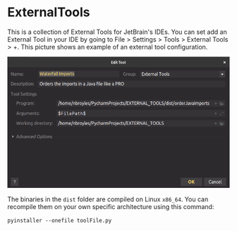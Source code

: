 # ExternalTools
This is a collection of External Tools for JetBrain's IDEs. You can set add an External Tool in your IDE by going to File > Settings > Tools > External Tools > +. This picture shows an example of an external tool configuration.

![Example external tool configuration](https://github.com/noahbroyles/ExternalTools/blob/master/images/javaWaterfallConfig.png?raw=true)

The binaries in the `dist` folder are compiled on Linux `x86_64`. You can recompile them on your own specific architecture using this command:
```console
pyinstaller --onefile toolFile.py
```
